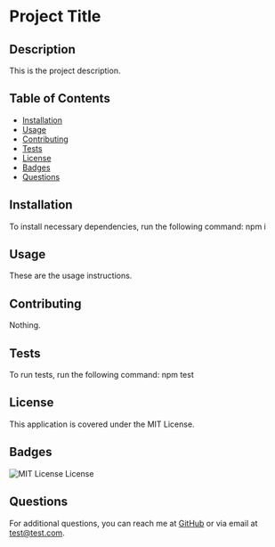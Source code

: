 
# Project Title

## Description
This is the project description.

## Table of Contents
- [Installation](#installation)
- [Usage](#usage)
- [Contributing](#contributing)
- [Tests](#tests)
- [License](#license)
- [Badges](#badges)
- [Questions](#questions)

## Installation
To install necessary dependencies, run the following command:
npm i

## Usage
These are the usage instructions.

## Contributing
Nothing.

## Tests
To run tests, run the following command:
npm test

## License
This application is covered under the MIT License.

## Badges
![MIT License License](https://img.shields.io/badge/license-MIT%20License-brightgreen.svg)

## Questions
For additional questions, you can reach me at [GitHub](https://github.com/test-username) or via email at test@test.com.
